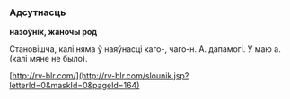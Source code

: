 ### Адсутнасць
**назоўнік, жаночы род**

Становішча, калі няма ў наяўнасці каго-, чаго-н. А. дапамогі. У маю а. (калі мяне не было).

<a rel="author">[http://rv-blr.com/](http://rv-blr.com/slounik.jsp?letterId=0&maskId=0&pageId=164)</a>
